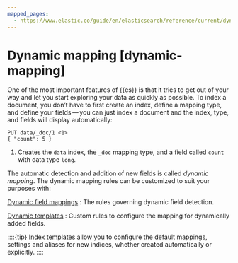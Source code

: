 ```yaml
---
mapped_pages:
  - https://www.elastic.co/guide/en/elasticsearch/reference/current/dynamic-mapping.html
---
```


# Dynamic mapping [dynamic-mapping]

One of the most important features of {{es}} is that it tries to get out of your way and let you start exploring your data as quickly as possible. To index a document, you don’t have to first create an index, define a mapping type, and define your fields — you can just index a document and the index, type, and fields will display automatically:

```console
PUT data/_doc/1 <1> 
{ "count": 5 }
```

1. Creates the `data` index, the `_doc` mapping type, and a field called `count` with data type `long`.


The automatic detection and addition of new fields is called *dynamic mapping*. The dynamic mapping rules can be customized to suit your purposes with:

[Dynamic field mappings](dynamic-field-mapping.md)
:   The rules governing dynamic field detection.

[Dynamic templates](dynamic-templates.md)
:   Custom rules to configure the mapping for dynamically added fields.

::::{tip} 
[Index templates](../templates.md) allow you to configure the default mappings, settings and aliases for new indices, whether created automatically or explicitly.
::::




